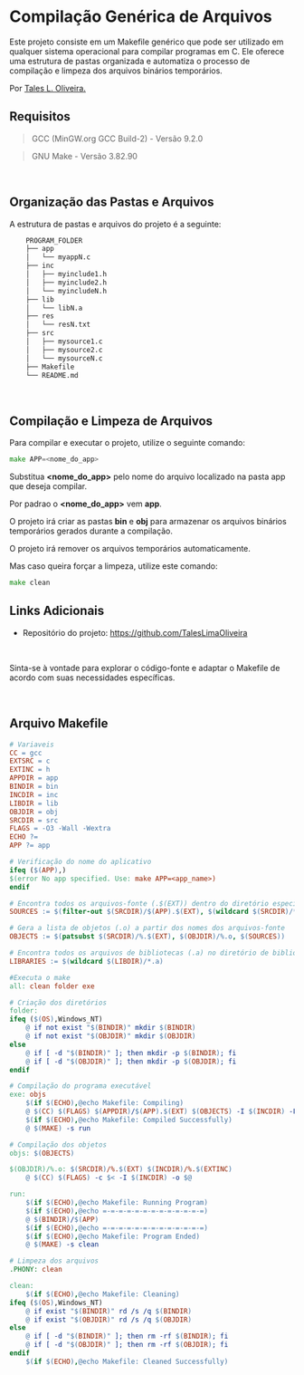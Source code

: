 # Compilação Genérica de Arquivos
Este projeto consiste em um Makefile genérico que pode ser utilizado em qualquer sistema operacional para compilar programas em C. Ele oferece uma estrutura de pastas organizada e automatiza o processo de compilação e limpeza dos arquivos binários temporários.

Por [Tales L. Oliveira.](https://github.com/TalesLimaOliveira)

## Requisitos
> GCC (MinGW.org GCC Build-2) - Versão 9.2.0

> GNU Make - Versão 3.82.90

<br>

## Organização das Pastas e Arquivos
A estrutura de pastas e arquivos do projeto é a seguinte:

``` bash
    PROGRAM_FOLDER
    ├── app
    │   └── myappN.c
    ├── inc
    │   ├── myinclude1.h
    │   ├── myinclude2.h
    │   └── myincludeN.h
    ├── lib
    │   └── libN.a
	├── res
    │   └── resN.txt
    ├── src
    │   ├── mysource1.c
    │   ├── mysource2.c
    │   └── mysourceN.c
    ├── Makefile
    └── README.md
```

<br>

## Compilação e Limpeza de Arquivos

Para compilar e executar o projeto, utilize o seguinte comando:

```go
make APP=<nome_do_app>
```

Substitua **<nome_do_app>** pelo nome do arquivo localizado na pasta app que deseja compilar.

Por padrao o **<nome_do_app>** vem **app**.

O projeto irá criar as pastas **bin** e **obj** para armazenar os arquivos binários temporários gerados durante a compilação.

O projeto irá remover os arquivos temporários automaticamente.

Mas caso queira forçar a limpeza, utilize este comando:

```go
make clean
```

## Links Adicionais

- Repositório do projeto: https://github.com/TalesLimaOliveira

<br>

Sinta-se à vontade para explorar o código-fonte e adaptar o Makefile de acordo com suas necessidades específicas.

<br>

## Arquivo Makefile

```Makefile
# Variaveis
CC = gcc
EXTSRC = c
EXTINC = h
APPDIR = app
BINDIR = bin
INCDIR = inc
LIBDIR = lib
OBJDIR = obj
SRCDIR = src
FLAGS = -O3 -Wall -Wextra
ECHO ?=
APP ?= app

# Verificação do nome do aplicativo
ifeq ($(APP),)
$(error No app specified. Use: make APP=<app_name>)
endif

# Encontra todos os arquivos-fonte (.$(EXT)) dentro do diretório especificado, exceto o arquivo principal
SOURCES := $(filter-out $(SRCDIR)/$(APP).$(EXT), $(wildcard $(SRCDIR)/*.$(EXT)))

# Gera a lista de objetos (.o) a partir dos nomes dos arquivos-fonte
OBJECTS := $(patsubst $(SRCDIR)/%.$(EXT), $(OBJDIR)/%.o, $(SOURCES))

# Encontra todos os arquivos de bibliotecas (.a) no diretório de bibliotecas
LIBRARIES := $(wildcard $(LIBDIR)/*.a)

#Executa o make
all: clean folder exe

# Criação dos diretórios
folder:
ifeq ($(OS),Windows_NT)
	@ if not exist "$(BINDIR)" mkdir $(BINDIR)
	@ if not exist "$(OBJDIR)" mkdir $(OBJDIR)
else
	@ if [ -d "$(BINDIR)" ]; then mkdir -p $(BINDIR); fi
	@ if [ -d "$(OBJDIR)" ]; then mkdir -p $(OBJDIR); fi
endif

# Compilação do programa executável
exe: objs
	$(if $(ECHO),@echo Makefile: Compiling)
	@ $(CC) $(FLAGS) $(APPDIR)/$(APP).$(EXT) $(OBJECTS) -I $(INCDIR) -L $(LIBDIR) $(LIBRARIES) -o $(BINDIR)/$(APP)
	$(if $(ECHO),@echo Makefile: Compiled Successfully)
	@ $(MAKE) -s run

# Compilação dos objetos
objs: $(OBJECTS)

$(OBJDIR)/%.o: $(SRCDIR)/%.$(EXT) $(INCDIR)/%.$(EXTINC)
	@ $(CC) $(FLAGS) -c $< -I $(INCDIR) -o $@

run:
	$(if $(ECHO),@echo Makefile: Running Program)
	$(if $(ECHO),@echo =-=-=-=-=-=-=-=-=-=-=-=-=)
	@ $(BINDIR)/$(APP)
	$(if $(ECHO),@echo =-=-=-=-=-=-=-=-=-=-=-=-=)
	$(if $(ECHO),@echo Makefile: Program Ended)
	@ $(MAKE) -s clean

# Limpeza dos arquivos
.PHONY: clean

clean:
	$(if $(ECHO),@echo Makefile: Cleaning)
ifeq ($(OS),Windows_NT)
	@ if exist "$(BINDIR)" rd /s /q $(BINDIR)
	@ if exist "$(OBJDIR)" rd /s /q $(OBJDIR)
else
	@ if [ -d "$(BINDIR)" ]; then rm -rf $(BINDIR); fi
	@ if [ -d "$(OBJDIR)" ]; then rm -rf $(OBJDIR); fi
endif
	$(if $(ECHO),@echo Makefile: Cleaned Successfully)
```